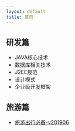 ```yaml
---
layout: default
title: 首页
---
```


## 研发篇

- JAVA核心技术
- 数据库相关技术
- J2EE规范
- 设计模式
- 企业级开发框架

## 旅游篇

- [旅游出行必备-v201906](/tour.md)
